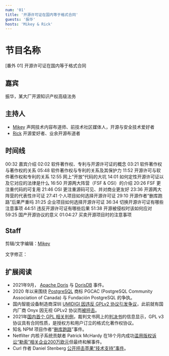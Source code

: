 ```yaml
---
num: '01'
title: '开源许可证在国内等于格式合同'
guests: '振华'
hosts: 'Mikey & Rick'
---
```


# 节目名称

[番外 01] 开源许可证在国内等于格式合同

## 嘉宾

振华，某大厂开源知识产权高级法务

## 主持人

- [Mikey](https://github.com/MikeyWei) 声网技术内容布道师、前技术社区媒体人，开源与安全技术爱好者
- [Rick](https://github.com/linuxsuren) 开源爱好者、业余开源布道者

## 时间线
00:32 嘉宾介绍
02:02 软件著作权、专利与开源许可证的概念
03:21 软件著作权与著作权的关系
05:48 软件著作权与专利的关系及其保护力
11:52 开源许可与软件著作权和专利的关系
12:55 网上“开放”代码的大坑
14:01 如何定性开源许可证以及它对应的法律是什么
16:50 开源两大阵营（FSF & OSI）的介绍
20:26 FSF 更注重代码的可复用
21:46 OSI 更注重源码可见、并对商业更友好
23:36 开源两大阵营的代表性许可证
27:41 个人项目如何选择开源许可证
29:10 开源作者“删库跑路”后果严重吗
31:25 企业项目如何选择开源许可证
36:34 切换开源许可证有哪些注意事项
44:51 违反开源许可证有哪些后果
51:38 开源被侵权时该如何应对
59:25 国产开源协议的意义
01:04:27 买卖开源项目时的注意事项

## Staff

剪辑/文字编辑：[Mikey](https://github.com/MikeyWei)

文字修正：

## 扩展阅读

- 2021年9月， [Apache Doris](https://mp.weixin.qq.com/s/QnJ6LFaMOpLasdRpFzGFJA) 与 [DorisDB](https://mp.weixin.qq.com/s/3zHPnPbowIj_OpMIHAobGA) 事件。
- 2020 年以来围绕 [PostgreSQL](https://www.postgresql.org/) 商标 PGCAC (PostgreSQL Community Association of Canada) 与 Fundación PostgreSQL 的争执。
- 国内智能设备制造商深圳 [UMIDIGI 因违反 GPLv2 协议引发争议](https://www.oschina.net/news/156938/umidigi-violate-the-gplv2-license)，此前就有国内厂商 Onyx 因无视 GPLv2 协议而[被抨击](https://mp.weixin.qq.com/s/QgCWbNjc9wnEhRcfXkkSKg)。
- 2021年[国内首个 GPL 相关判例](https://www.oschina.net/news/159435)，裁判文书网上的[判决书](https://ipc.court.gov.cn/zh-cn/news/view-1823.html)的信息显示，GPL v3协议具有合同性质，是授权方和用户订立的格式化著作权协议。
- 知名 NPM 项目作者“[删库跑路](https://www.reddit.com/r/programming/comments/rz5rul/marak_creator_of_fakerjs_who_recently_deleted_the/)”事件。
- Netfilter 内核子系统贡献者 Patrick McHardy 在18个月内成功[滥用版权诉讼“勒索”相关企业200万欧元](https://lore.kernel.org/netdev/Ye6jCQm7z0Yr3bqA@salvia/T/?s=03)但最终和解事件。
- Curl 作者 Daniel Stenberg [公开抨击苹果“技术支持”事件](https://daniel.haxx.se/blog/2021/11/18/free-apple-support/)。
